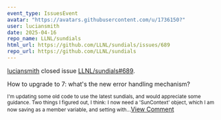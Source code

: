 ```yaml
---
event_type: IssuesEvent
avatar: "https://avatars.githubusercontent.com/u/1736150?"
user: luciansmith
date: 2025-04-16
repo_name: LLNL/sundials
html_url: https://github.com/LLNL/sundials/issues/689
repo_url: https://github.com/LLNL/sundials
---
```


<a href='https://github.com/luciansmith' target='_blank'>luciansmith</a> closed issue <a href='https://github.com/LLNL/sundials/issues/689' target='_blank'>LLNL/sundials#689</a>.

<p>How to upgrade to 7: what's the new error handling mechanism?</p><small>I'm updating some old code to use the latest sundials, and would appreciate some guidance.  Two things I figured out, I think:  I now need a 'SunContext' object, which I am now saving as a member variable, and setting with...</small><a href='https://github.com/LLNL/sundials/issues/689' target='_blank'>View Comment</a>
